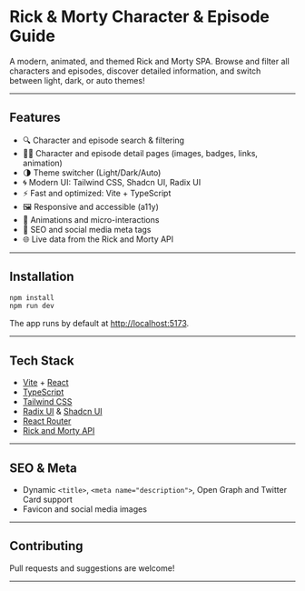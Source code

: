 # Rick & Morty Character & Episode Guide

A modern, animated, and themed Rick and Morty SPA. Browse and filter all characters and episodes, discover detailed information, and switch between light, dark, or auto themes!

---

## Features
- 🔍 Character and episode search & filtering
- 🧑‍🚀 Character and episode detail pages (images, badges, links, animation)
- 🌗 Theme switcher (Light/Dark/Auto)
- 🌀 Modern UI: Tailwind CSS, Shadcn UI, Radix UI
- ⚡ Fast and optimized: Vite + TypeScript
- 🖼️ Responsive and accessible (a11y)
- 🎨 Animations and micro-interactions
- 🦾 SEO and social media meta tags
- 🌐 Live data from the Rick and Morty API

---

## Installation

```bash
npm install
npm run dev
```

The app runs by default at [http://localhost:5173](http://localhost:5173).

---

## Tech Stack
- [Vite](https://vitejs.dev/) + [React](https://react.dev/)
- [TypeScript](https://www.typescriptlang.org/)
- [Tailwind CSS](https://tailwindcss.com/)
- [Radix UI](https://www.radix-ui.com/) & [Shadcn UI](https://ui.shadcn.com/)
- [React Router](https://reactrouter.com/)
- [Rick and Morty API](https://rickandmortyapi.com/)

---

## SEO & Meta
- Dynamic `<title>`, `<meta name="description">`, Open Graph and Twitter Card support
- Favicon and social media images

---

## Contributing
Pull requests and suggestions are welcome!

---